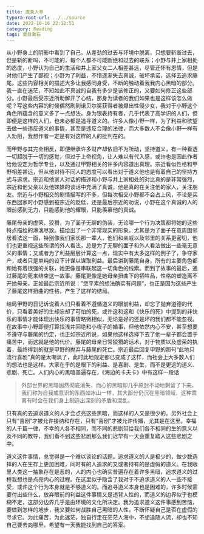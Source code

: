 ```yaml
---
title: 虞美人草
typora-root-url: ../../source
date: 2022-10-16 22:12:51
category: Reading
tags: 夏目漱石
---
```


从小野身上的阴影中看到了自己。从差劲的过去与环境中脱离，只想要斩断过去，但是斩的断吗，不可能的，每个人都不可能断绝和过去的联系；小野与井上家相处的态度，小野认为自己的生活和井上家父女二人相差甚远，尽管还怀有恩情，但是对他们产生了鄙视；小野为了利益，不惜逐渐失去真诚，破坏承诺，选择去追求藤尾。这些内容相关的描述大多让我感同身受，不断的触动着我我内心黑暗的部分。我一直在迷茫，不知如此不真诚的自我有多少是该修正的，又要如何修正这些部分。小野最后受宗近所助解开了心结，那身为读者的我们如果也是这样该怎么做呢？写这些内容的时候偶然刷到诺贝尔奖获得者被爆出性侵少女，我对于小野这个角色所蕴含的意义多了一点想法。身为银表持有者，几乎代表了高学识的人们，但即便是这样的人们，也未必都是追寻道义的。许多人像小野一样，为了利益和欲望去做一些违反道义的事情，甚至是违反合理的法律，而大多数人不会像小野一样有人劝阻，我想作者一定是有对这样的人的批判在的。

而甲野与其完全相反，即便继承许多财产却依旧不为所动，坚持道义，有一种看透一切超脱于一切的感觉，但过于上帝视角，让人难以有代入感，或许也是因此作者给他设定为哲学专业，以及通过甲野相关的许多内容道出真理。宗近看似性格和甲野相差甚远，但从他对待不同人的态度可以看出对于道义他也是有着自己的坚持方式与追求。宗近和他家人对话的描述和小野与井上家相处的对比真的是非常强烈，宗近和他父亲以及他妹妹的谈话中充满了真诚，他是真的在关注他的家人，关注朋友。宗近与小野相交的剧情描写的不多，但每次相交小野都不会占上风，不论是买东西回家时小野感到被宗近的贬低，还是最后宗近的劝说，小野在这个真诚的人的眼前感到无力，只能感到他的耀眼，只能羡慕他的真诚。

藤尾母亲的虚荣、狡猾，为了面子无聊的伪装，无论哪一个行为决策都将她的这些特点描绘的淋漓尽致。描绘出了一个非常现实的形象，尤其是为了面子在意周围邻居看法这一面，特别像我们家长那一辈人，他们和亲戚以及邻里的关系更密切，他们也更重视这些所谓的外人看法，总是为了无聊的面子和外人看法做出一些毫无意义的事情；又或者为了利益层层计算这一点，现实中有太多这样的例子了，争夺家产，或者只是单纯的设下计谋以谋取利益。最后讲到藤尾自身，所有的主要角色都和她有着很强的关联，她更像是串联起这一切角色的线索。而到了故事的最后，通过藤尾的死来结束这一故事。藤尾更像是她母亲扭曲下的牺牲品，性格的塑造离不开她母亲，正如最后宗近所说：”您平素的想法确实有问题“，也正是因为这些产生了藤尾这样扭曲的性格，产生了这样的结局。

结局甲野的日记诉说着人们只看着不遵循道义的眼前利益，却忘了抛弃道德的代价，只看着美好的生却忘却了可怕的死，或许这和这和《快乐的死》中提到的非快乐的事情才能体现出快乐的事情略微相似，无论是好的还是坏的我们都不能忽视。在故事中小野即便打算找浅井回绝和小夜子的婚事，但他依然内心不安，甚至想要不遵守与藤尾的约定，也正如宗近所说，如果他这样选择下去了他一辈子都会置于痛苦中，而这就是他的代价。藤尾的母亲日常狡猾的话术，对于物质以及虚荣的执着，最终得到的就是甲野的抛弃与藤尾的死亡。宗近最后回复甲野的那句“此地只流行喜剧”真的是太嘲讽了，此时此地规定都已变成了这样，而社会上大多数人们的想法也是这样。大家在乎的是眼下的利益、是喜剧、是生，而不是更远的道义、悲剧、死亡。人们内心的黑暗普遍存在，《海边的卡夫卡》中有这样一段话

> 外部世界的黑暗固然彻底消失，而心的黑暗却几乎原封不动地剩留了下来。我们称为自我或意识的东西如冰山一样，其大部分仍沉在黑暗领域，这种乖离有时会在我们身上制造出深刻的矛盾和混乱。

只有真的去追求道义的人才会点亮这些黑暗，而这样的人又是很少的。另外社会上只有“喜剧”才被允许接纳和存在，只有“喜剧”才被允许传播，尤其是在这里。幸福的人千篇一律，不幸的人各不相同，而不同的悲剧带给我们各不相同的生的意义以及不同的教导，我们看不到这些悲剧那么我们迟早有一天会重复踏入这些悲剧之中。

道义这件事情，总觉得是一个难以谈论的话题。追求道义的人是极少的，做少数选择的人在生存上更加困难，同时有的人追求的又或者持有的是虚假的道义。在我眼里人类这一抽象存在是恶的，人的内心也确实普遍存在着许多黑暗，追求道义的过程我想也是点亮内心的过程。在这里似乎隐含了我对于不追求道义的人一些不接受，或许这个行为本身就是不够道义的。而追寻道义本身也是困难的，许多时候需要付出些什么，放弃眼前的利益这件事情又是违背人性的，而道义的边界似乎也模糊不定，这部分边界几乎是由环境的文化所决定。我为追求道义这件事感到苦恼，要做到怎样的地步，我又要如何战胜自己黑暗的人性，不断怀疑自己是否在虚假的寻求它。为此痛苦，为此迷茫，独自行走在茫茫人海中，不想追随人流，却也不知自己要去向哪里。希望有一天我能找到自己的答案。
